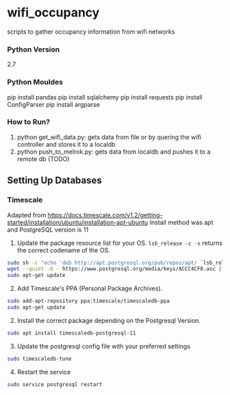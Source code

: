 # wifi_occupancy
scripts to gather occupancy information from wifi networks

### Python Version
2.7

### Python Mouldes
pip install pandas
pip install sqlalchemy
pip install requests
pip install ConfigParser
pip install argparse

### How to Run? 
1. python get_wifi_data.py: gets data from file or by quering the wifi controller and stores it to a localdb
2. python push_to_melrok.py: gets data from localdb and pushes it to a remote db (TODO)

## Setting Up Databases

### Timescale
Adapted from https://docs.timescale.com/v1.2/getting-started/installation/ubuntu/installation-apt-ubuntu
Install method was apt and PostgreSQL version is 11
1. Update the package resource list for your OS.  `lsb_release -c -s` returns the correct codename of the OS.
```bash
sudo sh -c "echo 'deb http://apt.postgresql.org/pub/repos/apt/ `lsb_release -c -s`-pgdg main' >> /etc/apt/sources.list.d/pgdg.list"
wget --quiet -O - https://www.postgresql.org/media/keys/ACCC4CF8.asc | sudo apt-key add -
sudo apt-get update
```
2. Add Timescale's PPA (Personal Package Archives).
```bash
sudo add-apt-repository ppa:timescale/timescaledb-ppa
sudo apt-get update
```
2. Install the correct package depending on the Postgresql Version.
```bash
sudo apt install timescaledb-postgresql-11
```
3. Update the postgresql config file with your preferred settings
```bash
sudo timescaledb-tune
```
4. Restart the service
```bash
sudo service postgresql restart
```